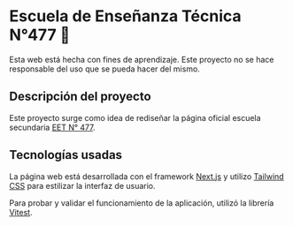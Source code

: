# Escuela de Enseñanza Técnica N°477 🏫

Esta web está hecha con fines de aprendizaje. Este proyecto no se hace responsable del uso que se pueda hacer del mismo.

## Descripción del proyecto

Este proyecto surge como idea de rediseñar la página oficial escuela secundaria [EET N° 477](https://escuelatecnica477.com).

## Tecnologías usadas

La página web está desarrollada con el framework [Next.js](https://nextjs.org) y utilizo [Tailwind CSS](https://tailwindcss.com) para estilizar la interfaz de usuario.

Para probar y validar el funcionamiento de la aplicación, utilizó la librería [Vitest](https://vitest.dev).

